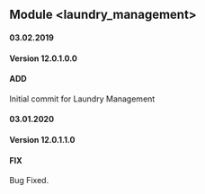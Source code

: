 ## Module <laundry_management>

#### 03.02.2019
#### Version 12.0.1.0.0
#### ADD
Initial commit for Laundry Management


#### 03.01.2020
#### Version 12.0.1.1.0
#### FIX
Bug Fixed.



